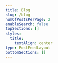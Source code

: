 ```yaml
---
title: Blog
slug: /blog
numOfPostsPerPage: 2
enableSearch: false
topSections: []
styles:
  title:
    textAlign: center
type: PostFeedLayout
bottomSections: []
---
```

